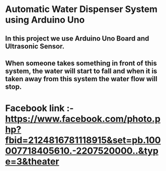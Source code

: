 # Automatic Water Dispenser System using Arduino Uno
## In this project we use Arduino Uno Board and Ultrasonic Sensor.
## When someone takes something in front of this system, the water will start to fall and when it is taken away from this system the water flow will stop.

# Facebook link :- https://www.facebook.com/photo.php?fbid=2124816781118915&set=pb.100007718405610.-2207520000..&type=3&theater
